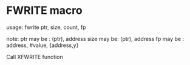 # FWRITE macro

usage:
fwrite ptr, size, count, fp

note:
ptr may be : (ptr), address
size may be: (ptr), address
fp may be  : address, #value, {address,y}

Call XFWRITE function


